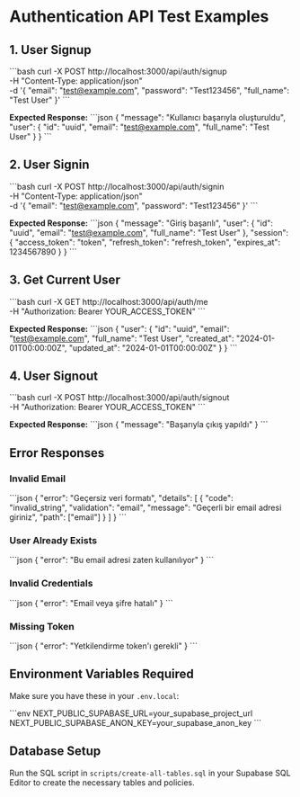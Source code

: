 # Authentication API Test Examples

## 1. User Signup

\`\`\`bash
curl -X POST http://localhost:3000/api/auth/signup \
  -H "Content-Type: application/json" \
  -d '{
    "email": "test@example.com",
    "password": "Test123456",
    "full_name": "Test User"
  }'
\`\`\`

**Expected Response:**
\`\`\`json
{
  "message": "Kullanıcı başarıyla oluşturuldu",
  "user": {
    "id": "uuid",
    "email": "test@example.com",
    "full_name": "Test User"
  }
}
\`\`\`

## 2. User Signin

\`\`\`bash
curl -X POST http://localhost:3000/api/auth/signin \
  -H "Content-Type: application/json" \
  -d '{
    "email": "test@example.com",
    "password": "Test123456"
  }'
\`\`\`

**Expected Response:**
\`\`\`json
{
  "message": "Giriş başarılı",
  "user": {
    "id": "uuid",
    "email": "test@example.com",
    "full_name": "Test User"
  },
  "session": {
    "access_token": "token",
    "refresh_token": "refresh_token",
    "expires_at": 1234567890
  }
}
\`\`\`

## 3. Get Current User

\`\`\`bash
curl -X GET http://localhost:3000/api/auth/me \
  -H "Authorization: Bearer YOUR_ACCESS_TOKEN"
\`\`\`

**Expected Response:**
\`\`\`json
{
  "user": {
    "id": "uuid",
    "email": "test@example.com",
    "full_name": "Test User",
    "created_at": "2024-01-01T00:00:00Z",
    "updated_at": "2024-01-01T00:00:00Z"
  }
}
\`\`\`

## 4. User Signout

\`\`\`bash
curl -X POST http://localhost:3000/api/auth/signout \
  -H "Authorization: Bearer YOUR_ACCESS_TOKEN"
\`\`\`

**Expected Response:**
\`\`\`json
{
  "message": "Başarıyla çıkış yapıldı"
}
\`\`\`

## Error Responses

### Invalid Email
\`\`\`json
{
  "error": "Geçersiz veri formatı",
  "details": [
    {
      "code": "invalid_string",
      "validation": "email",
      "message": "Geçerli bir email adresi giriniz",
      "path": ["email"]
    }
  ]
}
\`\`\`

### User Already Exists
\`\`\`json
{
  "error": "Bu email adresi zaten kullanılıyor"
}
\`\`\`

### Invalid Credentials
\`\`\`json
{
  "error": "Email veya şifre hatalı"
}
\`\`\`

### Missing Token
\`\`\`json
{
  "error": "Yetkilendirme token'ı gerekli"
}
\`\`\`

## Environment Variables Required

Make sure you have these in your `.env.local`:

\`\`\`env
NEXT_PUBLIC_SUPABASE_URL=your_supabase_project_url
NEXT_PUBLIC_SUPABASE_ANON_KEY=your_supabase_anon_key
\`\`\`

## Database Setup

Run the SQL script in `scripts/create-all-tables.sql` in your Supabase SQL Editor to create the necessary tables and policies.
